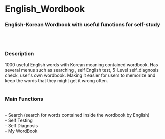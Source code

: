 # English_Wordbook
<h3>English-Korean Wordbook with useful functions for self-study</h3><br><br>

<h3>Description</h3><n>
1000 useful English words with Korean meaning contained wordbook. Has several menus such as searching , self English test, 5-Level self_diagnosis check, user's own wordbook. Making it easier for users to memorize and keep the words that they might get it wrong often. 
<br><br>

<h3>Main Functions</h3><br>
  - Search (search for words contained inside the wordbook by English)<br>
  - Self Testing<br>
  - Self Diagnosis<br>
  - My WordBook<br>
  
  
